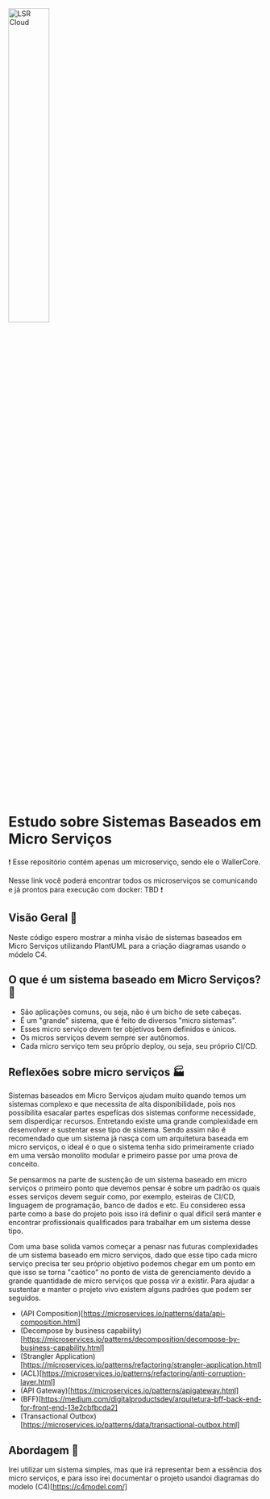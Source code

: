 <img alt="LSR Cloud" width="40%" src="https://lucianoromao.com.br/lsr.png">

# Estudo sobre Sistemas Baseados em Micro Serviços

:heavy_exclamation_mark:
Esse repositório contém apenas um microserviço, sendo ele o WallerCore.

Nesse link você poderá encontrar todos os microserviços se comunicando e já prontos para execução com docker: TBD
:heavy_exclamation_mark:

## Visão Geral 🔎
Neste código espero mostrar a minha visão de sistemas baseados em Micro Serviços utilizando PlantUML para a criação diagramas usando o módelo C4.

## O que é um sistema baseado em Micro Serviços? :thinking:
 * São aplicações comuns, ou seja, não é um bicho de sete cabeças.
 * É um "grande" sistema, que é feito de diversos "micro sistemas".
 * Esses micro serviço devem ter objetivos bem definidos e únicos.
 * Os micros serviços devem sempre ser autônomos.
 * Cada micro serviço tem seu próprio deploy, ou seja, seu próprio CI/CD.

## Reflexões sobre micro serviços :factory:
Sistemas baseados em Micro Serviços ajudam muito quando temos um sistemas complexo e que necessita de alta disponibilidade, pois nos possibilita esacalar partes espefícas dos sistemas conforme necessidade, sem disperdiçar recursos. Entretando existe uma grande complexidade em desenvolver e sustentar esse tipo de sistema. Sendo assim não é recomendado que um sistema já nasça com um arquitetura baseada em micro serviços, o ideal é o que o sistema tenha sido primeiramente criado em uma versão monolito modular e primeiro passe por uma prova de conceito.
    
Se pensarmos na parte de sustenção de um sistema baseado em micro serviços o primeiro ponto que devemos pensar é sobre um padrão os quais esses serviços devem seguir como, por exemplo, esteiras de CI/CD, linguagem de programação, banco de dados e etc. Eu considereo essa parte como a base do projeto pois isso irá definir o qual dificil será manter e encontrar profissionais qualificados para trabalhar em um sistema desse tipo.

Com uma base solida vamos começar a penasr nas futuras complexidades de um sistema baseado em micro serviços, dado que esse tipo cada micro serviço precisa ter seu próprio objetivo podemos chegar em um ponto em que isso se torna "caótico" no ponto de vista de gerenciamento devido a grande quantidade de micro serviços que possa vir a existir. Para ajudar a sustentar e manter o projeto vivo existem alguns padrões que podem ser seguidos.

 * (API Composition)[https://microservices.io/patterns/data/api-composition.html]
 * (Decompose by business capability)[https://microservices.io/patterns/decomposition/decompose-by-business-capability.html]
 * (Strangler Application)[https://microservices.io/patterns/refactoring/strangler-application.html]
 * (ACL)[https://microservices.io/patterns/refactoring/anti-corruption-layer.html]
 * (API Gateway)[https://microservices.io/patterns/apigateway.html]
 * (BFF)[https://medium.com/digitalproductsdev/arquitetura-bff-back-end-for-front-end-13e2cbfbcda2]
 * (Transactional Outbox)[https://microservices.io/patterns/data/transactional-outbox.html]

## Abordagem :construction_worker:
Irei utilizar um sistema simples, mas que irá representar bem a essência dos micro serviços, e para isso irei documentar o projeto usandoi diagramas do modelo (C4)[https://c4model.com/]
